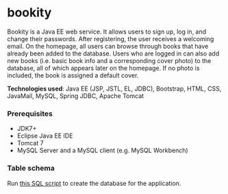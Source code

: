 # bookity
Bookity is a Java EE web service. It allows users to sign up, log in, and change their passwords. After registering, the user receives a welcoming email. On the homepage, all users can browse through books that have already been added to the database. Users who are logged in can also add new books (i.e. basic book info and a corresponding cover photo) to the database, all of which appears later on the homepage. If no photo is included, the book is assigned a default cover.

**Technologies used**: Java EE (JSP, JSTL, EL, JDBC), Bootstrap, HTML, CSS, JavaMail, MySQL, Spring JDBC, Apache Tomcat

### Prerequisites
- JDK7+
- Eclipse Java EE IDE
- Tomcat 7
- MySQL Server and a MySQL client (e.g. MySQL Workbench) 

### Table schema
Run [this SQL script](https://github.com/schroedingers-katze/bookity/blob/master/sql.txt) to create the database for the application. 


